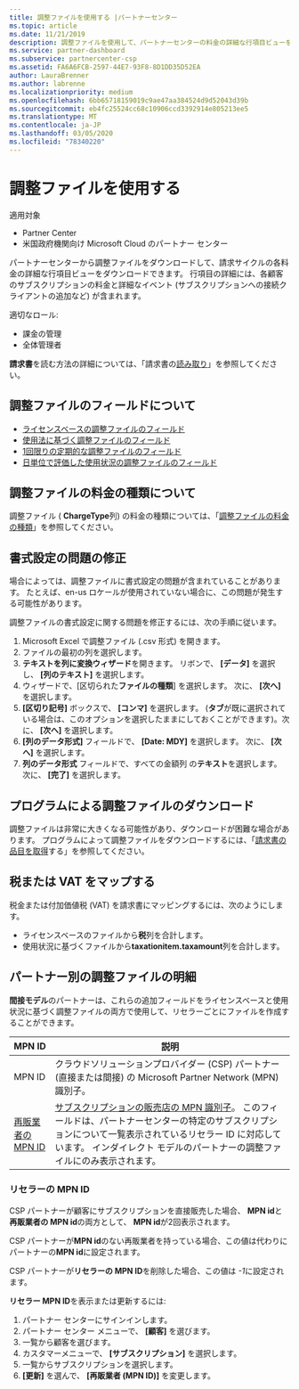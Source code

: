```yaml
---
title: 調整ファイルを使用する |パートナーセンター
ms.topic: article
ms.date: 11/21/2019
description: 調整ファイルを使用して、パートナーセンターの料金の詳細な行項目ビューを把握します。
ms.service: partner-dashboard
ms.subservice: partnercenter-csp
ms.assetid: FA6A6FCB-2597-44E7-93F8-8D1DD35D52EA
author: LauraBrenner
ms.author: labrenne
ms.localizationpriority: medium
ms.openlocfilehash: 6bb65718159019c9ae47aa384524d9d52043d39b
ms.sourcegitcommit: eb4fc25524cc68c10906ccd3392914e805213ee5
ms.translationtype: MT
ms.contentlocale: ja-JP
ms.lasthandoff: 03/05/2020
ms.locfileid: "78340220"
---
```

# <a name="use-your-reconciliation-files"></a>調整ファイルを使用する

適用対象

- Partner Center
- 米国政府機関向け Microsoft Cloud のパートナー センター

パートナーセンターから調整ファイルをダウンロードして、請求サイクルの各料金の詳細な行項目ビューをダウンロードできます。 行項目の詳細には、各顧客のサブスクリプションの料金と詳細なイベント (サブスクリプションへの接続クライアントの追加など) が含まれます。

適切なロール:

- 課金の管理
- 全体管理者

**請求書**を読む方法の詳細については、「請求書の[読み取り](read-your-bill.md)」を参照してください。

## <a name="understand-reconciliation-file-fields"></a>調整ファイルのフィールドについて

- [ライセンスベースの調整ファイルのフィールド](license-based-recon-files.md)
- [使用法に基づく調整ファイルのフィールド](usage-based-recon-files.md)
- [1回限りの定期的な調整ファイルのフィールド](one-time-recurring-recon-files.md)
- [日単位で評価した使用状況の調整ファイルのフィールド](daily-rated-usage-recon-files.md)

## <a name="understand-charge-types-in-reconciliation-files"></a>調整ファイルの料金の種類について

調整ファイル ( **ChargeType**列) の料金の種類については、「[調整ファイルの料金の種類](recon-file-charge-types.md)」を参照してください。

## <a name="fix-formatting-issues"></a>書式設定の問題の修正

場合によっては、調整ファイルに書式設定の問題が含まれていることがあります。 たとえば、en-us ロケールが使用されていない場合に、この問題が発生する可能性があります。

調整ファイルの書式設定に関する問題を修正するには、次の手順に従います。

1. Microsoft Excel で調整ファイル (.csv 形式) を開きます。
2. ファイルの最初の列を選択します。
3. **テキストを列に変換ウィザード**を開きます。 リボンで、 **[データ]** を選択し、 **[列のテキスト]** を選択します。
4. ウィザードで、[区切られた**ファイルの種類**] を選択します。 次に、 **[次へ]** を選択します。
5. **[区切り記号]** ボックスで、 **[コンマ]** を選択します。 (**タブ**が既に選択されている場合は、このオプションを選択したままにしておくことができます)。次に、 **[次へ]** を選択します。
6. **[列のデータ形式]** フィールドで、 **[Date: MDY]** を選択します。 次に、 **[次へ]** を選択します。
7. **列のデータ形式** フィールドで、すべての金額列 の**テキスト**を選択します。 次に、 **[完了]** を選択します。

## <a name="download-reconciliation-files-programmatically"></a>プログラムによる調整ファイルのダウンロード

調整ファイルは非常に大きくなる可能性があり、ダウンロードが困難な場合があります。 プログラムによって調整ファイルをダウンロードするには、「[請求書の品目を取得](https://docs.microsoft.com/partner-center/develop/get-invoiceline-items)する」を参照してください。

## <a name="map-taxes-or-vat"></a>税または VAT をマップする

税金または付加価値税 (VAT) を請求書にマッピングするには、次のようにします。

- ライセンスベースのファイルから**税**列を合計します。
- 使用状況に基づくファイルから**taxationitem.taxamount**列を合計します。

## <a name="itemize-reconciliation-files-by-partner"></a>パートナー別の調整ファイルの明細

**間接モデル**のパートナーは、これらの追加フィールドをライセンスベースと使用状況に基づく調整ファイルの両方で使用して、リセラーごとにファイルを作成することができます。

| MPN ID | 説明 |
| ------ | ----------- |
| MPN ID | クラウドソリューションプロバイダー (CSP) パートナー (直接または間接) の Microsoft Partner Network (MPN) 識別子。 |
| [再販業者の MPN ID](#reseller-mpn-id) | [サブスクリプションの販売店の MPN 識別子](#reseller-mpn-id)。 このフィールドは、パートナーセンターの特定のサブスクリプションについて一覧表示されているリセラー ID に対応しています。 インダイレクト モデルのパートナーの調整ファイルにのみ表示されます。 |

### <a name="reseller-mpn-id"></a>リセラーの MPN ID

CSP パートナーが顧客にサブスクリプションを直接販売した場合、 **MPN id**と**再販業者の MPN id**の両方として、 **MPN id**が2回表示されます。

CSP パートナーが**MPN id**のない再販業者を持っている場合、この値は代わりにパートナーの**MPN id**に設定されます。

CSP パートナーが**リセラーの MPN ID**を削除した場合、この値は *-1*に設定されます。

**リセラー MPN ID**を表示または更新するには:

1. パートナー センターにサインインします。
2. パートナー センター メニューで、 **[顧客]** を選びます。
3. 一覧から顧客を選びます。
4. カスタマーメニューで、 **[サブスクリプション]** を選択します。
5. 一覧からサブスクリプションを選択します。
6. **[更新]** を選んで、 **[再販業者 (MPN ID)]** を変更します。
